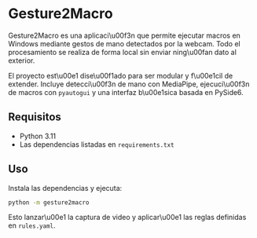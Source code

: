 # Gesture2Macro

Gesture2Macro es una aplicaci\u00f3n que permite ejecutar macros en Windows mediante gestos de mano detectados por la webcam. Todo el procesamiento se realiza de forma local sin enviar ning\u00fan dato al exterior.

El proyecto est\u00e1 dise\u00f1ado para ser modular y f\u00e1cil de extender. Incluye detecci\u00f3n de mano con MediaPipe, ejecuci\u00f3n de macros con `pyautogui` y una interfaz b\u00e1sica basada en PySide6.

## Requisitos
- Python 3.11
- Las dependencias listadas en `requirements.txt`

## Uso
Instala las dependencias y ejecuta:
```bash
python -m gesture2macro
```
Esto lanzar\u00e1 la captura de video y aplicar\u00e1 las reglas definidas en `rules.yaml`.
